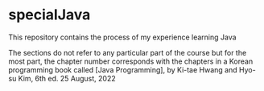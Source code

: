 # specialJava
This repository contains the process of my experience learning Java

The sections do not refer to any particular part of the course but for the most part, 
the chapter number corresponds with the chapters in a Korean programming book called
[Java Programming], by Ki-tae Hwang and Hyo-su Kim, 6th ed. 25 August, 2022

